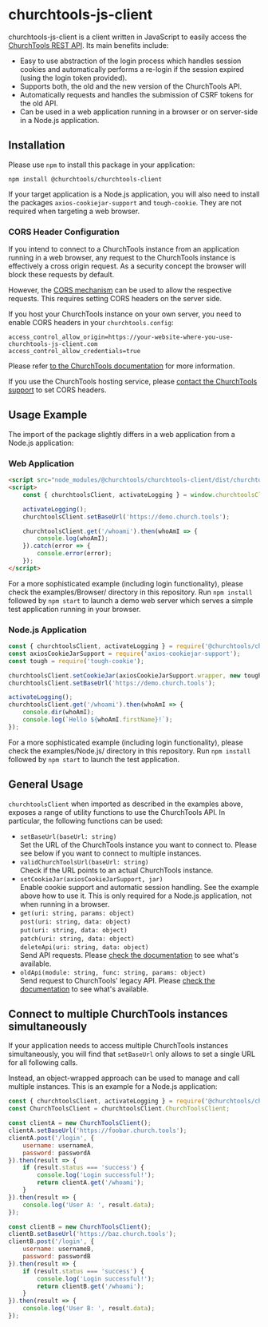 # churchtools-js-client

churchtools-js-client is a client written in JavaScript to easily access the
[ChurchTools REST API](https://demo.church.tools/api). Its main benefits include:

- Easy to use abstraction of the login process which handles session cookies and automatically performs a re-login if
  the session expired (using the login token provided).
- Supports both, the old and the new version of the ChurchTools API.
- Automatically requests and handles the submission of CSRF tokens for the old API.
- Can be used in a web application running in a browser or on server-side in a Node.js application.

## Installation

Please use `npm` to install this package in your application:

```npm install @churchtools/churchtools-client```

If your target application is a Node.js application, you will also need to install the packages
`axios-cookiejar-support` and `tough-cookie`. They are not required when targeting a web browser.

### CORS Header Configuration

If you intend to connect to a ChurchTools instance from an application running in a web browser,
any request to the ChurchTools instance is effectively a cross origin request. As a security concept the browser will
block these requests by default.

However, the [CORS mechanism](https://developer.mozilla.org/en-US/docs/Web/HTTP/CORS) can be used to allow the
respective requests. This requires setting CORS headers on the server side.

If you host your ChurchTools instance on your own server, you need to enable CORS headers in your
`churchtools.config`:

```
access_control_allow_origin=https://your-website-where-you-use-churchtools-js-client.com
access_control_allow_credentials=true
```

Please refer [to the ChurchTools documentation](https://intern.church.tools/?q=churchwiki#WikiView/filterWikicategory_id:0/doc:CORS/follow_redirect:true/)
for more information.

If you use the ChurchTools hosting service, please
[contact the ChurchTools support](https://www.church.tools/de/contact) to set CORS headers.

## Usage Example

The import of the package slightly differs in a web application from a Node.js application:

### Web Application

```html
<script src="node_modules/@churchtools/churchtools-client/dist/churchtools-client.js"></script>
<script>
    const { churchtoolsClient, activateLogging } = window.churchtoolsClient;

    activateLogging();
    churchtoolsClient.setBaseUrl('https://demo.church.tools');

    churchtoolsClient.get('/whoami').then(whoAmI => {
        console.log(whoAmI);
    }).catch(error => {
        console.error(error);
    });
</script>
```

For a more sophisticated example (including login functionality), please check the examples/Browser/ directory in this
repository. Run `npm install` followed by `npm start` to launch a demo web server which serves a simple test application
running in your browser.

### Node.js Application

```js
const { churchtoolsClient, activateLogging } = require('@churchtools/churchtools-client');
const axiosCookieJarSupport = require('axios-cookiejar-support');
const tough = require('tough-cookie');

churchtoolsClient.setCookieJar(axiosCookieJarSupport.wrapper, new tough.CookieJar());
churchtoolsClient.setBaseUrl('https://demo.church.tools');

activateLogging();
churchtoolsClient.get('/whoami').then(whoAmI => {
    console.dir(whoAmI);
    console.log(`Hello ${whoAmI.firstName}!`);
});
```

For a more sophisticated example (including login functionality), please check the examples/Node.js/ directory in this
repository. Run `npm install` followed by `npm start` to launch the test application.

## General Usage

`churchtoolsClient` when imported as described in the examples above, exposes a range of utility functions to use the
ChurchTools API. In particular, the following functions can be used:

- `setBaseUrl(baseUrl: string)`\
  Set the URL of the ChurchTools instance you want to connect to. Please see below if you want to connect to multiple
  instances.
- `validChurchToolsUrl(baseUrl: string)`\
  Check if the URL points to an actual ChurchTools instance.
- `setCookieJar(axiosCookieJarSupport, jar)`\
  Enable cookie support and automatic session handling. See the example above how to use it.
  This is only required for a Node.js application, not when running in a browser.
- `get(uri: string, params: object)`\
  `post(uri: string, data: object)`\
  `put(uri: string, data: object)`\
  `patch(uri: string, data: object)`\
  `deleteApi(uri: string, data: object)`\
  Send API requests. Please [check the documentation](https://demo.church.tools/api) to see what's available.
- `oldApi(module: string, func: string, params: object)`\
  Send request to ChurchTools' legacy API.
  Please [check the documentation](https://api.church.tools/) to see what's available.

## Connect to multiple ChurchTools instances simultaneously

If your application needs to access multiple ChurchTools instances simultaneously, you will find that
`setBaseUrl` only allows to set a single URL for all following calls.

Instead, an object-wrapped approach can be used to manage and call multiple instances. This is an example for a Node.js
application:

```js
const { churchtoolsClient, activateLogging } = require('@churchtools/churchtools-client');
const ChurchToolsClient = churchtoolsClient.ChurchToolsClient;

const clientA = new ChurchToolsClient();
clientA.setBaseUrl('https://foobar.church.tools');
clientA.post('/login', {
    username: usernameA,
    password: passwordA
}).then(result => {
    if (result.status === 'success') {
        console.log('Login successful!');
        return clientA.get('/whoami');
    }
}).then(result => {
    console.log('User A: ', result.data);
});

const clientB = new ChurchToolsClient();
clientB.setBaseUrl('https://baz.church.tools');
clientB.post('/login', {
    username: usernameB,
    password: passwordB
}).then(result => {
    if (result.status === 'success') {
        console.log('Login successful!');
        return clientB.get('/whoami');
    }
}).then(result => {
    console.log('User B: ', result.data);
});
```
